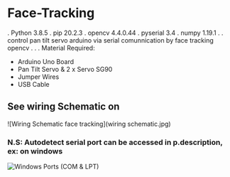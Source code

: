 # Face-Tracking
. Python 3.8.5
. pip 20.2.3
. opencv 4.4.0.44
. pyserial 3.4
. numpy 1.19.1
.
.
control pan tilt servo arduino via serial comunnication by face tracking opencv
.
.
.
Material Required:
- Arduino Uno Board
- Pan Tilt Servo & 2 x Servo SG90
- Jumper Wires
- USB Cable
## See wiring Schematic on
![Wiring Schematic face tracking](wiring schematic.jpg)
### N.S: Autodetect serial port can be accessed in p.description, ex: on windows
![Windows Ports (COM & LPT)](serialport.jpg)
